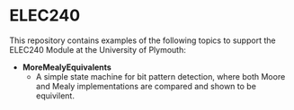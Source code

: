 # ELEC240

This repository contains examples of the following topics to support the ELEC240 Module at the University of Plymouth:

* **MoreMealyEquivalents**
  * A simple state machine for bit pattern detection, where both Moore and Mealy implementations are compared and shown to be equivilent.
